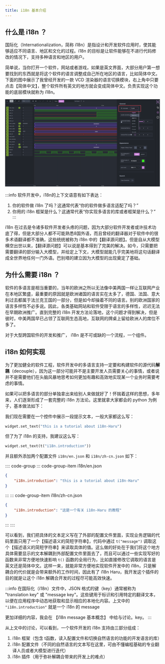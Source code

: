```yaml
---
title: i18n 基本介绍
---
```


## 什么是 i18n ？

国际化（Internationalization，简称 i18n）是指设计和开发软件应用时，使其能够适应不同语言、地区和文化的过程。i18n 的目标是让软件能够在不进行代码修改的情况下，支持多种语言和地区的用户。

简单说，当你打开一个软件，网站或者游戏，如果是英文界面，大部分用户第一想要找到的东西就是将这个软件的语言调整成自己所在地区的语言，比如简体中文。下面的图中展示了我曾经开发的一款 VCD 渲染器的语言切换模块，右上角中只要点击【简体中文】，整个软件所有英文的地方就会变成简体中文。负责实现这个功能的底层模块就称为 i18n。

![alt text](./images/introduction.i18n-example.png)


:::info
软件开发中，i18n的上下文语意有如下表达：
1. 你的软件做 i18n 了吗？这通常代表“你的软件做多语言适配了吗？”
2. 你用的 i18n 框架是什么？这通常代表“你实现多语言的库或者框架是什么？”
:::

i18n 在过去是令诸多软件开发者头疼的问题，因为大部分软件开发者或许技术功底了得，但是大部分人都不可能熟悉8国外语，而且曾经的翻译器对于软件中的很多术语翻译都不准确，这些统统被称为 i18n 中的【翻译源问题】。但是自从大模型横空出世以来，【翻译源问题】可以说是基本得到了完美的解决。如今，只需要把需要翻译的部分输入大模型，并给定上下文，大模型就能几乎完美地将这句话翻译成全世界地任何一门外语。巴别塔的建立因为大模型的出现奠定了基础。

## 为什么需要 i18n ？

软件的多语言是相当重要的，当年的欧洲之所以无法像中美两国一样让互联网产业在本地区繁盛，最重要的原因就是欧洲诸国的语言实在太多了，德国、法国、意大利过去都属于法兰克王国的一部分，但是如今却操着不同的语言。别的欧洲国家的语言多样性不必多说。因此，各类基础网站和软件受限于语言的多样性，迟迟无法在早期欧洲推广。直到完整的 i18n 开发方法论落地，这个问题才得到解决，但是彼时，中美两国早已占领了互联网生态高地，互联网的牌桌上留给欧洲人的席位不多了。

对于大型跨国软件的开发和推广， i18n 是不可或缺的一个流程，一个组件。

## i18n 如何实现

为了更加健全的软件工程，软件开发中的多语言支持一定要和构建软件的源代码**解耦**（decouple），因为这一部分可能并不是主要开发人员需要关心的事情，或者说并不是需要他们在头脑风暴地思考如何更加有趣和高效地实现某一个业务时需要考虑的事情。

如果可以把多语言的部分单独拿出来给别人来做就好了！怀揣着这样的思想，多年来，人们逐渐形成了一套完整的 i18n 方法论。这里就拿大家都会的 python 为例子，基本做法如下：

我们现在需要在一个控件中展示一段提示文本，一般大家都这么写：

```python
widget.set_text("this is a tutorial about i18n-Haru")
```


但了为了 i18n 的支持，我建议这么写：

```python
widget.set_text(t("i18n.introduction"))
```

并且额外添加两个配置文件 `i18n/en.json` 和 `i18n/zh-cn.json` 如下：

:::: code-group
::: code-group-item i18n/en.json
```json
{
    "i18n.introduction": "this is a tutorial about i18n-Haru"
}
```
:::
::: code-group-item i18n/zh-cn.json
```json
{
    "i18n.introduction": "这是一个有关 i18n-Haru 的教程"
}
```
:::
::::

可以看到，我们把具体的文本定义写在了外部的配置文件里面，实现业务逻辑的代码里面只用了一个【描述语义的简短字符串】，代码中通过 `t("message")` 调取这个【描述语义的简短字符串】来读取具体的值。这么做的好处在于我们将这个地方具体需要显示的文本解耦到外部配置文件里面去了，而且可以通过一些实现写好的函数来非常方便地快速影响 `t()` 函数的全局行为，比如直接修改它调取的语言是英文还是简体中文。这样一来，就能非常方便地实现软件开发中的 i18n，只是解耦合的代价就是会带来额外的工作时间，因此有了 i18n Haru，我开发这个插件的目的就是让这个 i18n 解耦合开发的过程尽可能高效快速。

:::info
在国际化（i18n）文件中，JSON 格式的键（key）通常被称为 "translation key" 或 "message key"。这些键用于标识和引用特定的翻译文本，以便在应用程序中动态地获取和显示相应的本地化内容。上文中的 `"i18n.introduction"` 就是一个 i18n 的 message 

更加详细的内容，我会在 【i18n message 基本概念】 中给与讨论。key。
:::

从上文中的讨论，可以看到，一个软件开发的 i18n 支持由三部分组成：

1. i18n 框架（包含 t函数，读入配置文件和切换自然语言的功能的开发语言的库）
2. i18n 配置文件（不同的自然语言的文本写在这里，可由不懂编程基础的专业翻译人员或者大模型进行迭代）
3. i18n 插件（用于弥补解耦合带来的开发上的难点）
